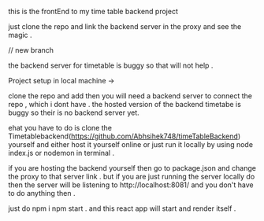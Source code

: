 this is the frontEnd to my time table backend project 

just clone the repo and link the backend server in the proxy and see the magic .

// new branch

the backend server for timetable is buggy so that will not help .

Project setup in local machine -> 

clone the repo and add then you will need a backend server to connect the repo ,  which i dont have . the hosted version of the backend timetabe is buggy so their is no backend server yet.

ehat you have to do is clone the Timetablebackend(https://github.com/Abhsihek748/timeTableBackend) yourself and either host it yourself online or just run it locally by using node index.js or nodemon in terminal .


if you are hosting the backend yourself then go to package.json and change the proxy to that server link .
but if you are just running the server locally do then the server will be listening to http://localhost:8081/ and you don't have to do anything then .
 
 just do 
 npm i
 npm start  .
 and this react app will start and render itself .
 
